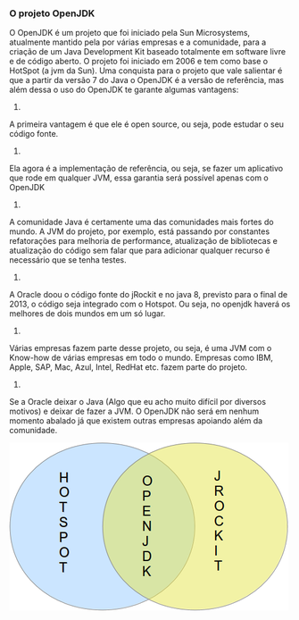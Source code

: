 ### O projeto OpenJDK


O OpenJDK é um projeto que foi iniciado pela Sun Microsystems, atualmente mantido pela por várias empresas e a comunidade, para a criação de um Java Development Kit baseado totalmente em software livre e de código aberto. O projeto foi iniciado em 2006 e tem como base o HotSpot (a jvm da Sun).	Uma conquista para o projeto que vale salientar é que a partir da versão 7 do Java o OpenJDK é a versão de referência, mas além dessa o uso do OpenJDK te garante algumas vantagens:

1. 
A primeira vantagem é que ele é open source, ou seja, pode estudar o seu código fonte.

1. 
Ela agora é a implementação de referência, ou seja, se fazer um aplicativo que rode em qualquer JVM, essa garantia será possível apenas com o OpenJDK

1. 
A comunidade Java é certamente uma das comunidades mais fortes do mundo. A JVM do projeto, por exemplo, está passando por constantes refatorações para melhoria de performance, atualização de bibliotecas e atualização do código sem falar que para adicionar qualquer recurso é necessário que se tenha testes.

1. 
A Oracle doou o código fonte do jRockit e no java 8, previsto para o final de 2013, o código seja integrado com o Hotspot. Ou seja, no openjdk haverá os melhores de dois mundos em um só lugar.

1. 
Várias empresas fazem parte desse projeto, ou seja, é uma JVM com o Know-how de várias empresas em todo o mundo. Empresas como IBM, Apple, SAP, Mac, Azul, Intel, RedHat etc. fazem parte do projeto.

1. 
Se a Oracle deixar o Java (Algo que eu acho muito difícil por diversos motivos) e deixar de fazer a JVM. O OpenJDK não será em nenhum momento abalado já que existem outras empresas apoiando além da comunidade.

![Merge OpenJDK Hotsopt](imagens/chapter_8_1.png)